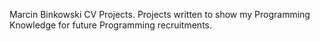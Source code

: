 Marcin Binkowski CV Projects.
Projects written to show my Programming Knowledge for future Programming recruitments.
